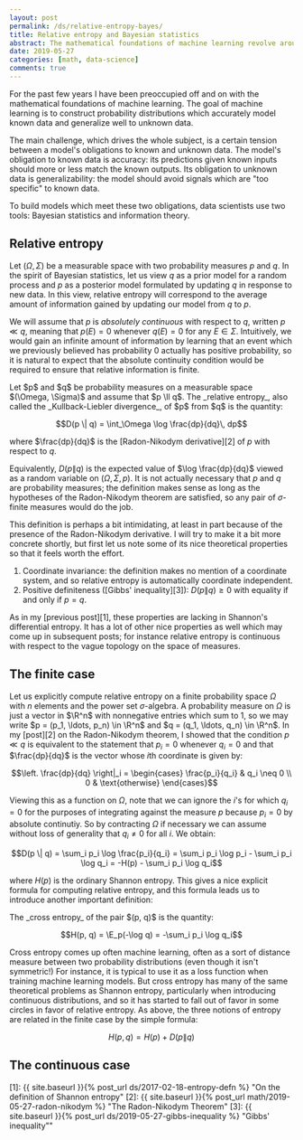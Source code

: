 ```yaml
---
layout: post
permalink: /ds/relative-entropy-bayes/
title: Relative entropy and Bayesian statistics
abstract: The mathematical foundations of machine learning revolve around two disciplines: Bayesian statistics and information theory.  In this post I will argue that relative entropy is the binding agent which glues these tools together.
date: 2019-05-27
categories: [math, data-science]
comments: true
---
```


For the past few years I have been preoccupied off and on with the mathematical foundations of machine learning.
The goal of machine learning is to construct probability distributions which accurately model known data and generalize well to unknown data.

The main challenge, which drives the whole subject, is a certain tension between a model's obligations to known and unknown data.
The model's obligation to known data is accuracy: its predictions given known inputs should more or less match the known outputs.
Its obligation to unknown data is generalizability: the model should avoid signals which are "too specific" to known data.

To build models which meet these two obligations, data scientists use two tools: Bayesian statistics and information theory.

## Relative entropy

Let $(\Omega, \Sigma)$ be a measurable space with two probability measures $p$ and $q$.
In the spirit of Bayesian statistics, let us view $q$ as a prior model for a random process and $p$ as a posterior model formulated by updating $q$ in response to new data.
In this view, relative entropy will correspond to the average amount of information gained by updating our model from $q$ to $p$.

We will assume that $p$ is _absolutely continuous_ with respect to $q$, written $p \ll q$, meaning that $p(E) = 0$ whenever $q(E) = 0$ for any $E \in \Sigma$.
Intuitively, we would gain an infinite amount of information by learning that an event which we previously believed has probability $0$ actually has positive probability, so it is natural to expect that the absolute continuity condition would be required to ensure that relative information is finite.

<div class="definition">
Let $p$ and $q$ be probability measures on a measurable space $(\Omega, \Sigma)$ and assume that $p \ll q$.
The _relative entropy_, also called the _Kullback-Liebler divergence_, of $p$ from $q$ is the quantity:

$$D(p \| q) = \int_\Omega \log \frac{dp}{dq}\, dp$$

where $\frac{dp}{dq}$ is the [Radon-Nikodym derivative][2] of $p$ with respect to $q$.
</div>

Equivalently, $D(p \| q)$ is the expected value of $\log \frac{dp}{dq}$ viewed as a random variable on $(\Omega, \Sigma, p)$.
It is not actually necessary that $p$ and $q$ are probability measures; the definition makes sense as long as the hypotheses of the Radon-Nikodym theorem are satisfied, so any pair of $\sigma$-finite measures would do the job.

This definition is perhaps a bit intimidating, at least in part because of the presence of the Radon-Nikodym derivative.
I will try to make it a bit more concrete shortly, but first let us note some of its nice theoretical properties so that it feels worth the effort.

1. Coordinate invariance: the definition makes no mention of a coordinate system, and so relative entropy is automatically coordinate independent.
2. Positive definiteness ([Gibbs' inequality][3]): $D(p \| q) \geq 0$ with equality if and only if $p = q$.

As in my [previous post][1], these properties are lacking in Shannon's differential entropy.
It has a lot of other nice properties as well which may come up in subsequent posts; for instance relative entropy is continuous with respect to the vague topology on the space of measures.

## The finite case

Let us explicitly compute relative entropy on a finite probability space $\Omega$ with $n$ elements and the power set $\sigma$-algebra.
A probability measure on $\Omega$ is just a vector in $\R^n$ with nonnegative entries which sum to $1$, so we may write $p = (p_1, \ldots, p_n) \in \R^n$ and $q = (q_1, \ldots, q_n) \in \R^n$.
In my [post][2] on the Radon-Nikodym theorem, I showed that the condition $p \ll q$ is equivalent to the statement that $p_i = 0$ whenever $q_i = 0$ and that $\frac{dp}{dq}$ is the vector whose $i$th coordinate is given by:

$$\left. \frac{dp}{dq} \right|_i = \begin{cases} \frac{p_i}{q_i} & q_i \neq 0 \\ 0 & \text{otherwise} \end{cases}$$

Viewing this as a function on $\Omega$, note that we can ignore the $i$'s for which $q_i = 0$ for the purposes of integrating against the measure $p$ because $p_i = 0$ by absolute continutiy.
So by contracting $\Omega$ if necessary we can assume without loss of generality that $q_i \neq 0$ for all $i$.
We obtain:

$$D(p \| q) = \sum_i p_i \log \frac{p_i}{q_i} = \sum_i p_i \log p_i - \sum_i p_i \log q_i = -H(p) - \sum_i p_i \log q_i$$

where $H(p)$ is the ordinary Shannon entropy.
This gives a nice explicit formula for computing relative entropy, and this formula leads us to introduce another important definition:

<div class="definition">
The _cross entropy_ of the pair $(p, q)$ is the quantity:

$$H(p, q) = \E_p(-\log q) = -\sum_i p_i \log q_i$$

</div>

Cross entropy comes up often machine learning, often as a sort of distance measure between two probability distributions (even though it isn't symmetric!)
For instance, it is typical to use it as a loss function when training machine learning models.
But cross entropy has many of the same theoretical problems as Shannon entropy, particularly when introducing continuous distributions, and so it has started to fall out of favor in some circles in favor of relative entropy.
As above, the three notions of entropy are related in the finite case by the simple formula:

$$H(p, q) = H(p) + D(p \| q)$$

## The continuous case

[1]: {{ site.baseurl }}{% post_url ds/2017-02-18-entropy-defn %} "On the definition of Shannon entropy"
[2]: {{ site.baseurl }}{% post_url math/2019-05-27-radon-nikodym %} "The Radon-Nikodym Theorem"
[3]: {{ site.baseurl }}{% post_url ds/2019-05-27-gibbs-inequality %} "Gibbs' inequality""

